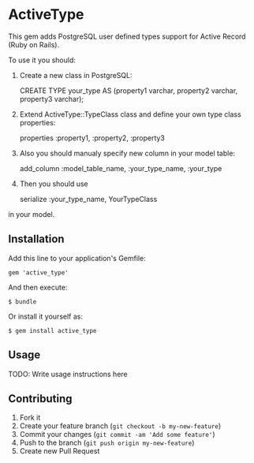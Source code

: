# ActiveType

This gem adds PostgreSQL user defined types support for Active Record (Ruby on Rails).

To use it you should:
1) Create a new class in PostgreSQL: 
    
    CREATE TYPE your_type AS (property1 varchar, property2 varchar, property3 varchar);

2) Extend ActiveType::TypeClass class and define your own type class properties:
    
    properties :property1, :property2, :property3

3) Also you should manualy specify new column in your model table:
    
    add_column :model_table_name, :your_type_name, :your_type

4) Then you should use 

    serialize :your_type_name, YourTypeClass

in your model.

## Installation

Add this line to your application's Gemfile:

    gem 'active_type'

And then execute:

    $ bundle

Or install it yourself as:

    $ gem install active_type

## Usage

TODO: Write usage instructions here

## Contributing

1. Fork it
2. Create your feature branch (`git checkout -b my-new-feature`)
3. Commit your changes (`git commit -am 'Add some feature'`)
4. Push to the branch (`git push origin my-new-feature`)
5. Create new Pull Request
